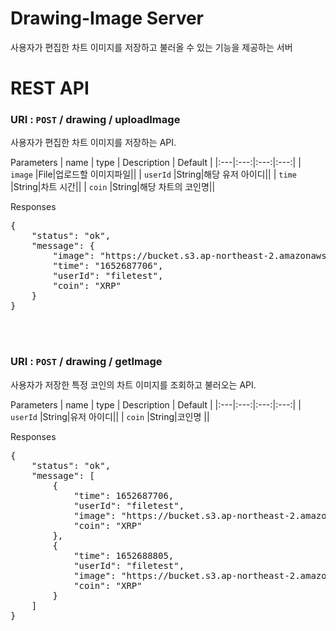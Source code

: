 # Drawing-Image Server
사용자가 편집한 차트 이미지를 저장하고 불러올 수 있는 기능을 제공하는 서버

# REST API

### URI : `POST` / drawing / uploadImage
사용자가 편집한 차트 이미지를 저장하는 API.

Parameters
| name | type | Description | Default |
|:---|:---:|:---:|:---:|
| `image` |File|업로드할 이미지파일||
| `userId` |String|해당 유저 아이디||
| `time` |String|차트 시간||
| `coin` |String|해당 차트의 코인명||

Responses
<pre>
{
    "status": "ok",
    "message": {
        "image": "https://bucket.s3.ap-northeast-2.amazonaws.com/94ccb1ac-f2eb-4b20-976b-6aa749b47a87highjpg.jpeg",
        "time": "1652687706",
        "userId": "filetest",
        "coin": "XRP"
    }
}
</pre>





<br></br>
### URI : `POST` / drawing / getImage
사용자가 저장한 특정 코인의 차트 이미지를 조회하고 불러오는 API.

Parameters
| name | type | Description | Default |
|:---|:---:|:---:|:---:|
| `userId` |String|유저 아이디||
| `coin` |String|코인명 ||

Responses
<pre>
{
    "status": "ok",
    "message": [
        {
            "time": 1652687706,
            "userId": "filetest",
            "image": "https://bucket.s3.ap-northeast-2.amazonaws.com/f421115b-faa2-48f8-b7b0-8437b37d0306highjpg.jpeg",
            "coin": "XRP"
        },
        {
            "time": 1652688805,
            "userId": "filetest",
            "image": "https://bucket.s3.ap-northeast-2.amazonaws.com/94ccb1ac-f2eb-4b20-976b-6aa749b47a87doge.jpeg",
            "coin": "XRP"
        }
    ]
}
</pre>




